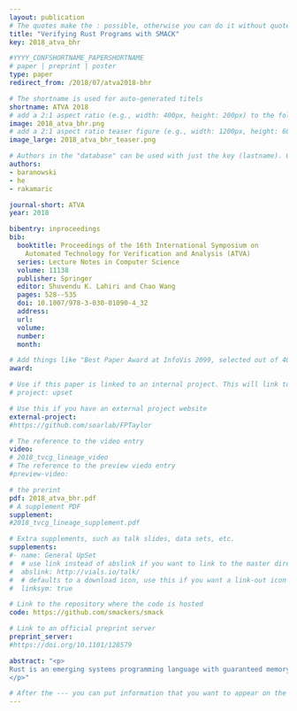 ```yaml
---
layout: publication
# The quotes make the : possible, otherwise you can do it without quotes
title: "Verifying Rust Programs with SMACK"
key: 2018_atva_bhr

#YYYY_CONFSHORTNAME_PAPERSHORTNAME
# paper | preprint | poster
type: paper
redirect_from: /2018/07/atva2018-bhr

# The shortname is used for auto-generated titels
shortname: ATVA 2018
# add a 2:1 aspect ratio (e.g., width: 400px, height: 200px) to the folder /assets/images/papers/
image: 2018_atva_bhr.png
# add a 2:1 aspect ratio teaser figure (e.g., width: 1200px, height: 600px) to the folder /assets/images/papers/
image_large: 2018_atva_bhr_teaser.png

# Authors in the "database" can be used with just the key (lastname). Others can be written properly.
authors:
- baranowski
- he
- rakamaric

journal-short: ATVA
year: 2018

bibentry: inproceedings
bib:
  booktitle: Proceedings of the 16th International Symposium on
    Automated Technology for Verification and Analysis (ATVA)
  series: Lecture Notes in Computer Science
  volume: 11138
  publisher: Springer
  editor: Shuvendu K. Lahiri and Chao Wang
  pages: 528--535
  doi: 10.1007/978-3-030-01090-4_32
  address:
  url:
  volume:
  number:
  month:

# Add things like "Best Paper Award at InfoVis 2099, selected out of 4000 submissions"
award:

# Use if this paper is linked to an internal project. This will link to the project site
# project: upset

# Use this if you have an external project website
external-project:
#https://github.com/soarlab/FPTaylor

# The reference to the video entry
video:
# 2018_tvcg_lineage_video
# The reference to the preview viedo entry
#preview-video:

# the prerint
pdf: 2018_atva_bhr.pdf
# A supplement PDF
supplement: 
#2018_tvcg_lineage_supplement.pdf

# Extra supplements, such as talk slides, data sets, etc.
supplements:
#- name: General UpSet
#  # use link instead of abslink if you want to link to the master directory
#  abslink: http://vials.io/talk/
#  # defaults to a download icon, use this if you want a link-out icon
#  linksym: true

# Link to the repository where the code is hosted
code: https://github.com/smackers/smack

# Link to an official preprint server
preprint_server: 
#https://doi.org/10.1101/128579

abstract: "<p>
Rust is an emerging systems programming language with guaranteed memory safety and modern language features that has been extensively adopted to build safety-critical software. However, there is currently a lack of automated software verifiers for Rust. In this work, we present our experience extending the SMACK verifier to enable its usage on Rust programs. We evaluate SMACK on a set of Rust programs to demonstrate a wide spectrum of language features it supports.
</p>"

# After the --- you can put information that you want to appear on the website using markdown formatting or HTML. A good example are acknowledgements, extra references, an erratum, etc.
---
```

